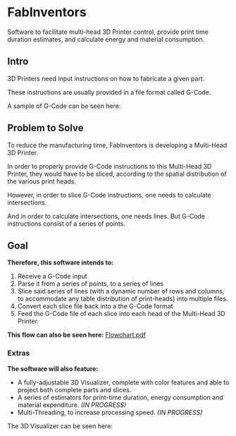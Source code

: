 # FabInventors
Software to facilitate multi-head 3D Printer control, provide print time duration estimates, and calculate energy and material consumption.

## Intro
3D Printers need input instructions on how to fabricate a given part.

These instructions are usually provided in a file format called G-Code.

A sample of G-Code can be seen here:

## Problem to Solve
To reduce the manufacturing time, FabInventors is developing a Multi-Head 3D Printer.

In order to properly provide G-Code instructions to this Multi-Head 3D Printer, they would have to be sliced, according to the spatial distribution of the various print heads.

However, in order to slice G-Code instructions, one needs to calculate intersections.

And in order to calculate intersections, one needs lines. But G-Code instructions consist of a series of points.

## Goal
**Therefore, this software intends to:**
1. Receive a G-Code input
2. Parse it from a series of points, to a series of lines
3. Slice said series of lines (with a dynamic number of rows and columns, to accommodate any table distribution of print-heads) into multiple files.
4. Convert each slice file back into a the G-Code format
5. Feed the G-Code file of each slice into each head of the Multi-Head 3D Printer.

**This flow can also be seen here:** [Flowchart.pdf](https://github.com/antoniopgs/FabInventors/files/6854870/Flowchart.pdf)


### Extras
**The software will also feature:**
- A fully-adjustable 3D Visualizer, complete with color features and able to project both complete parts and slices.
- A series of estimators for print-time duration, energy consumption and material expenditure. _(IN PROGRESS)_
- Multi-Threading, to increase processing speed. _(IN PROGRESS)_

The 3D Visualizer can be seen here:

